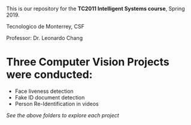 This is our repository for the **TC2011 Intelligent Systems course**, Spring 2019. 

Tecnologico de Monterrey, CSF 

Professor: Dr. Leonardo Chang

# Three Computer Vision Projects were conducted:
- Face liveness detection
- Fake ID document detection
- Person Re-Identification in videos

*See the above folders to explore each project*

